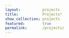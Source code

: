 ```yaml
---
layout:          projects
title:           Projects*
show_collection: projects
featured:        true
permalink:       /projects/
---
```

